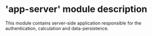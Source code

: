 # 'app-server' module description

This module contains server-side application responsible for the authentication, calculation and data-persistence.
